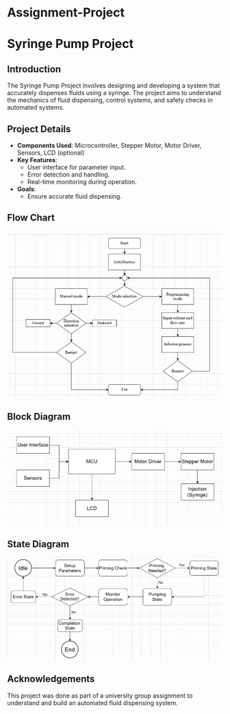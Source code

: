# Assignment-Project
# Syringe Pump Project

## Introduction
The Syringe Pump Project involves designing and developing a system that accurately dispenses fluids using a syringe. The project aims to understand the mechanics of fluid dispensing, control systems, and safety checks in automated systems.

## Project Details
- **Components Used**: Microcontroller, Stepper Motor, Motor Driver, Sensors, LCD (optional)
- **Key Features**:
  - User interface for parameter input.
  - Error detection and handling.
  - Real-time monitoring during operation.
- **Goals**:
  - Ensure accurate fluid dispensing.

## Flow Chart
![Flow Chart](Flowchart.png)

## Block Diagram
![Block Diagram](BlockDiagram.png)

## State Diagram
![State Diagram](StateDiagram.png)

## Acknowledgements
This project was done as part of a university group assignment to understand and build an automated fluid dispensing system.
